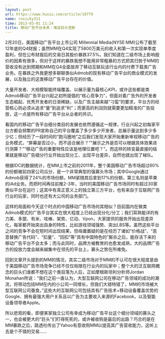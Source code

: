 ```yaml
---
layout: post
url: https://www.huxiu.com/article/10779
name: rosicky311
time: 2013-03-01 11:24
title: 移动广告平台未来：难逃巨头垄断
---
```

2月20日，美国移动广告平台上市公司 Millennial Media(NYSE:MM)公布了截至12年底的Q4财报；虽然MM在Q4实现了5800万美元的收入和第一次实现单季度盈利，但在公布财报后的交易日其股价暴跌37.5%。我们知道在二级市场上影响股价的因素有很多，但对于这样的暴跌我想不能用非常粗暴的方式把其归咎于MM的营收没有达到预期和MM在Q4全面放弃了移动互联玩该行业内的付费下载类广告业务。在暴跌之外我更想多聊聊类似Admob的现有移动广告平台的商业模式的发展，以及独立的这类移动广告平台存在的价值。

大量开发者、大规模智能终端覆盖、以展示量为最核心KPI，或许这些都是类Admob移动广告平台兴起之初所提倡的“核心竞争力”，但面对着广告外的开发者生态崛起、优秀开发者的日渐稀缺，以及广告主越来越“刁蛮”的要求，平台方的经营核心则必须从追求“量”到追求“利”；而更高的利润则就需要更加精准的广告投放，这一点是所有移动广告平台从业者的共识。

看国内的移动广告平台细分类目的发展也依然遵循这一规律，行业兴起之初每家平台方都会频繁的PR宣称自己的平台覆盖了多少多少开发者，总展示量达到多少多少亿；但经历了一段时间的“跑马圈地”之后我们发现大家开始重新审视移动广告的业务模式，“屏幕是否过小，而不适合展示？”“展示之外是否可以根据具体效果进行测算？”“移动广告的重要特性应该是地理位置吧？”。而这样的转变最直接的结果就是移动广告细分行业开始出现分工、出现平台差异，自然也就出现了梯队。

根据IDC的数据统计，在MM上市之前的2011年，整个美国移动广告市场超过60%的份额被前四家公司瓜分，是一个非常典型的强寡头市场；其中Google通过Admob获得了24%的市场份额，MM紧随其后拿到17%的份额，第三名则是苹果的iAd业务。而把时间再往前推2-3年，当时的美国移动广告市场同时有超过30家类似平台在运行；这其中有真正意义上的独立第三方平台，也有来自于互联网广告行业的玩家，同时也还有大公司的业务部门。

这样的局面和今天这个时点的中国移动广告市场何其相似？目前国内在做类Admob模式的广告平台其实在很大程度上已经出现分化/分工；我们耳熟能详的有力美、多盟、有米、哇棒、架势、亿动、Vpon，大家提供的服务开始出现差异化，每家都开始突出自身的特性，比如游戏领域强势、突出LBS等。虽然这些平台之间的竞争不会在短时间出现结果，但毋庸置疑的是在经历了诸如“价格战”、“恶意替换广告代码”、“扣量”、“回扣”等“具有中国特色的”厮杀之后，能存活下来的移动广告平台不会太多；而与此同时，品牌方被教育的也愈发成熟，大的品牌广告方的投放力度会越来越集中在领先的平台上，寡头之势在所难免。

回到文章开头提到的MM的情况，其实二级市场对于MM的不认可在很大程度是由于美国移动广告市场竞争已经不仅仅局限在行业内的玩家中；整个大的泛互联网概念的巨头们谁都不想在这个类目落为人后，正如摩根斯坦利分析师Jordan Monahan所说：“我们之前一直认为，大型互联网公司在移动广告领域的成功的潮流，将带动包括MM在内的小公司一同增长，但我们大错特错了，MM的市场被大型互联网公司蚕食。”这些大的互联网公司包括具有广告技术+移动设备覆盖优势的Google、拥有最强大用户关系且以广告为主要收入来源的Facebook，以及智能设备领导者Apple。

所以悲观的看，即便某家独立公司有幸成为移动广告平台这个细分领域的寡头之一，也会被更大的“巨头”们盯得死死的，或许被收购是最后的出路？巧合的是在MM暴跌之后，路透社传出了Yahoo有意收购MM以提高其广告营收能力，这听上去是个不错的交易……

